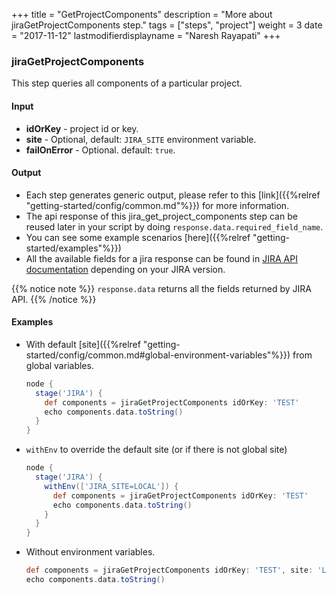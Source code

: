 +++
title = "GetProjectComponents"
description = "More about jiraGetProjectComponents step."
tags = ["steps", "project"]
weight = 3
date = "2017-11-12"
lastmodifierdisplayname = "Naresh Rayapati"
+++

### jiraGetProjectComponents

This step queries all components of a particular project.

#### Input

* **idOrKey** - project id or key.
* **site** - Optional, default: `JIRA_SITE` environment variable.
* **failOnError** - Optional. default: `true`.

#### Output

* Each step generates generic output, please refer to this [link]({{%relref "getting-started/config/common.md"%}}) for more information.
* The api response of this jira_get_project_components step can be reused later in your script by doing `response.data.required_field_name`.
* You can see some example scenarios [here]({{%relref "getting-started/examples"%}})
* All the available fields for a jira response can be found in [JIRA API documentation](https://docs.atlassian.com/jira/REST/) depending on your JIRA version.

{{% notice note %}}
`response.data` returns all the fields returned by JIRA API.
{{% /notice %}}

#### Examples

* With default [site]({{%relref "getting-started/config/common.md#global-environment-variables"%}}) from global variables.

    ```groovy
    node {
      stage('JIRA') {
        def components = jiraGetProjectComponents idOrKey: 'TEST'
        echo components.data.toString()
      }
    }
    ```
* `withEnv` to override the default site (or if there is not global site)

    ```groovy
    node {
      stage('JIRA') {
        withEnv(['JIRA_SITE=LOCAL']) {
          def components = jiraGetProjectComponents idOrKey: 'TEST'
          echo components.data.toString()
        }
      }
    }
    ```
* Without environment variables.

    ```groovy
    def components = jiraGetProjectComponents idOrKey: 'TEST', site: 'LOCAL'
    echo components.data.toString()
    ```

